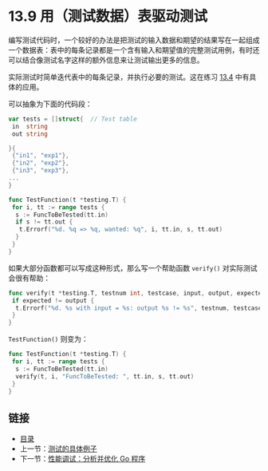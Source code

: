 # 13.9 用（测试数据）表驱动测试

编写测试代码时，一个较好的办法是把测试的输入数据和期望的结果写在一起组成一个数据表：表中的每条记录都是一个含有输入和期望值的完整测试用例，有时还可以结合像测试名字这样的额外信息来让测试输出更多的信息。

实际测试时简单迭代表中的每条记录，并执行必要的测试。这在练习 [13.4](exercises/chapter_13/string_reverse_test.go) 中有具体的应用。

可以抽象为下面的代码段：

```go
var tests = []struct{  // Test table
 in  string
 out string

}{
 {"in1", "exp1"},
 {"in2", "exp2"},
 {"in3", "exp3"},
...
}

func TestFunction(t *testing.T) {
 for i, tt := range tests {
  s := FuncToBeTested(tt.in)
  if s != tt.out {
   t.Errorf("%d. %q => %q, wanted: %q", i, tt.in, s, tt.out)
  }
 }
}
```

如果大部分函数都可以写成这种形式，那么写一个帮助函数 `verify()` 对实际测试会很有帮助：

```go
func verify(t *testing.T, testnum int, testcase, input, output, expected string) {
 if expected != output {
  t.Errorf("%d. %s with input = %s: output %s != %s", testnum, testcase, input, output, expected)
 }
}
```

`TestFunction()` 则变为：

```go
func TestFunction(t *testing.T) {
 for i, tt := range tests {
  s := FuncToBeTested(tt.in)
  verify(t, i, "FuncToBeTested: ", tt.in, s, tt.out)
 }
}
```

## 链接

- [目录](getting-started.md)
- 上一节：[测试的具体例子](13.8.md)
- 下一节：[性能调试：分析并优化 Go 程序](13.10.md)
